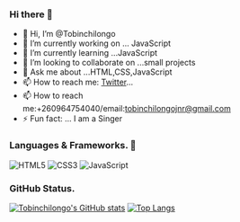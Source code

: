 ### Hi there 👋

- 👋 Hi, I’m @Tobinchilongo
- 🔭 I’m currently working on ... JavaScript
- 🌱 I’m currently learning ...JavaScript
- 👯 I’m looking to collaborate on ...small projects
- 💬 Ask me about ...HTML,CSS,JavaScript
- 📫 How to reach me: [Twitter](www.twitter.com/@Tobin_Official)...
- 📫 How to reach me:+260964754040/email:tobinchilongojnr@gmail.com 
- ⚡ Fun fact: ... I am a Singer


### Languages & Frameworks. 🚧 

![HTML5](https://icongr.am/devicon/html5-original.svg?size=50&color=currentColor)
![CSS3](https://icongr.am/devicon/css3-original.svg?size=50&color=currentColor)
![JavaScript](https://icongr.am/devicon/javascript-original.svg?size=50&color=currentColor)


### GitHub Status.  

[![Tobinchilongo's GitHub stats](https://github-readme-stats.vercel.app/api?username=Tobinchilongo&show_icons=true&theme=dracula)](https://github.com/Tobinchilongo/github-readme-stats)
[![Top Langs](https://github-readme-stats.vercel.app/api/top-langs/?username=Tobinchilongo&theme=dracula)](https://github.com/Tobinchilongo/github-readme-stats)
